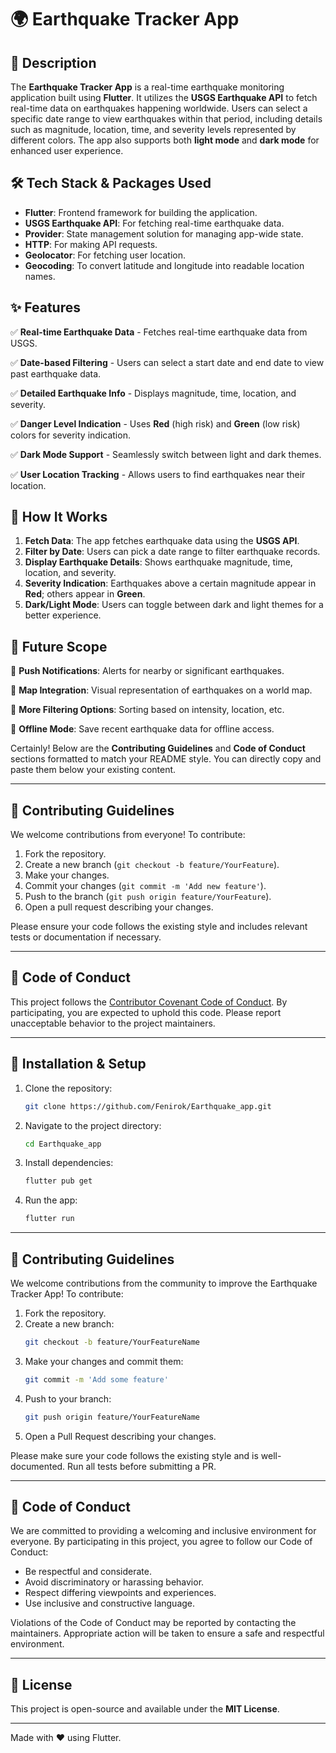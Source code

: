# 🌍 Earthquake Tracker App

## 📖 Description

The **Earthquake Tracker App** is a real-time earthquake monitoring application built using **Flutter**. It utilizes the **USGS Earthquake API** to fetch real-time data on earthquakes happening worldwide. Users can select a specific date range to view earthquakes within that period, including details such as magnitude, location, time, and severity levels represented by different colors. The app also supports both **light mode** and **dark mode** for enhanced user experience.

## 🛠️ Tech Stack & Packages Used

- **Flutter**: Frontend framework for building the application.
- **USGS Earthquake API**: For fetching real-time earthquake data.
- **Provider**: State management solution for managing app-wide state.
- **HTTP**: For making API requests.
- **Geolocator**: For fetching user location.
- **Geocoding**: To convert latitude and longitude into readable location names.

## ✨ Features

✅ **Real-time Earthquake Data** - Fetches real-time earthquake data from USGS.

✅ **Date-based Filtering** - Users can select a start date and end date to view past earthquake data.

✅ **Detailed Earthquake Info** - Displays magnitude, time, location, and severity.

✅ **Danger Level Indication** - Uses **Red** (high risk) and **Green** (low risk) colors for severity indication.

✅ **Dark Mode Support** - Seamlessly switch between light and dark themes.

✅ **User Location Tracking** - Allows users to find earthquakes near their location.

## 🚀 How It Works

1. **Fetch Data**: The app fetches earthquake data using the **USGS API**.
2. **Filter by Date**: Users can pick a date range to filter earthquake records.
3. **Display Earthquake Details**: Shows earthquake magnitude, time, location, and severity.
4. **Severity Indication**: Earthquakes above a certain magnitude appear in **Red**; others appear in **Green**.
5. **Dark/Light Mode**: Users can toggle between dark and light themes for a better experience.

## 🔮 Future Scope

🔹 **Push Notifications**: Alerts for nearby or significant earthquakes.

🔹 **Map Integration**: Visual representation of earthquakes on a world map.

🔹 **More Filtering Options**: Sorting based on intensity, location, etc.

🔹 **Offline Mode**: Save recent earthquake data for offline access.

Certainly! Below are the **Contributing Guidelines** and **Code of Conduct** sections formatted to match your README style. You can directly copy and paste them below your existing content.

---

## 🤝 Contributing Guidelines

We welcome contributions from everyone! To contribute:

1. Fork the repository.
2. Create a new branch (`git checkout -b feature/YourFeature`).
3. Make your changes.
4. Commit your changes (`git commit -m 'Add new feature'`).
5. Push to the branch (`git push origin feature/YourFeature`).
6. Open a pull request describing your changes.

Please ensure your code follows the existing style and includes relevant tests or documentation if necessary.

---

## 🧾 Code of Conduct

This project follows the [Contributor Covenant Code of Conduct](https://www.contributor-covenant.org/version/2/1/code_of_conduct/).
By participating, you are expected to uphold this code. Please report unacceptable behavior to the project maintainers.

---

## 📂 Installation & Setup

1. Clone the repository:  
   ```sh  
   git clone https://github.com/Fenirok/Earthquake_app.git  
   ```

2. Navigate to the project directory:  
   ```sh  
   cd Earthquake_app  
   ```

3. Install dependencies:  
   ```sh  
   flutter pub get  
   ```

4. Run the app:  
   ```sh  
   flutter run  
   ```

---

## 🤝 Contributing Guidelines

We welcome contributions from the community to improve the Earthquake Tracker App! To contribute:

1. Fork the repository.
2. Create a new branch:
   ```sh
   git checkout -b feature/YourFeatureName
   ```
4. Make your changes and commit them:
   ```sh
   git commit -m 'Add some feature'
   ```
6. Push to your branch:
   ```sh
   git push origin feature/YourFeatureName
   ```
8. Open a Pull Request describing your changes.

Please make sure your code follows the existing style and is well-documented. Run all tests before submitting a PR.

---

## 📏 Code of Conduct

We are committed to providing a welcoming and inclusive environment for everyone. By participating in this project, you agree to follow our Code of Conduct:

* Be respectful and considerate.
* Avoid discriminatory or harassing behavior.
* Respect differing viewpoints and experiences.
* Use inclusive and constructive language.

Violations of the Code of Conduct may be reported by contacting the maintainers. Appropriate action will be taken to ensure a safe and respectful environment.

---

## 📜 License

This project is open-source and available under the **MIT License**.

---

Made with ❤️ using Flutter.
